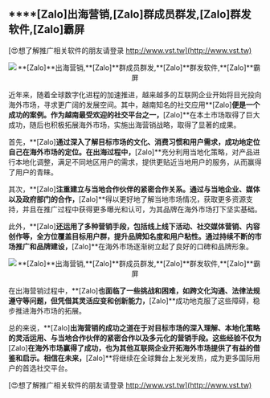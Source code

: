## ****[Zalo]**出海营销,**[Zalo]**群成员群发,**[Zalo]**群发软件,**[Zalo]**霸屏**

[😍想了解推广相关软件的朋友请登录 http://www.vst.tw](http://www.vst.tw)

 <center><img src="https://vst.tw/MP4/tuiguang/png/0.png" alt="**[Zalo]**出海营销,**[Zalo]**群成员群发,**[Zalo]**群发软件,**[Zalo]**霸屏"></center>

近年来，随着全球数字化进程的加速推进，越来越多的互联网企业开始将目光投向海外市场，寻求更广阔的发展空间。其中，越南知名的社交应用**[Zalo]**便是一个成功的案例。作为越南最受欢迎的社交平台之一，**[Zalo]**在本土市场取得了巨大成功，随后也积极拓展海外市场，实施出海营销战略，取得了显著的成果。

首先，**[Zalo]**通过深入了解目标市场的文化、消费习惯和用户需求，成功地定位自己在海外市场的定位。在出海过程中，**[Zalo]**充分利用当地化策略，对产品进行本地化调整，满足不同地区用户的需求，提供更贴近当地用户的服务，从而赢得了用户的青睐。

其次，**[Zalo]**注重建立与当地合作伙伴的紧密合作关系。通过与当地企业、媒体以及政府部门的合作，**[Zalo]**得以更好地了解当地市场情况，获取更多资源支持，并且在推广过程中获得更多曝光和认可，为其品牌在海外市场打下坚实基础。

此外，**[Zalo]**还运用了多种营销手段，包括线上线下活动、社交媒体营销、内容创作等，全方位覆盖目标用户群，提升品牌知名度和用户粘性。通过持续不断的市场推广和品牌建设，**[Zalo]**在海外市场逐渐树立起了良好的口碑和品牌形象。

 <center><img src="https://vst.tw/MP4/tuiguang/png/1.png" alt="**[Zalo]**出海营销,**[Zalo]**群成员群发,**[Zalo]**群发软件,**[Zalo]**霸屏"></center>

在出海营销过程中，**[Zalo]**也面临了一些挑战和困难，如跨文化沟通、法律法规遵守等问题，但凭借其灵活应变和创新能力，**[Zalo]**成功地克服了这些障碍，稳步推进海外市场的拓展。

总的来说，**[Zalo]**出海营销的成功之道在于对目标市场的深入理解、本地化策略的灵活运用、与当地合作伙伴的紧密合作以及多元化的营销手段。这些经验不仅为**[Zalo]**在海外市场赢得了成功，也为其他互联网企业开拓海外市场提供了有益的借鉴和启示。相信在未来，**[Zalo]**将继续在全球舞台上发光发热，成为更多国际用户的首选社交平台。

[😍想了解推广相关软件的朋友请登录 http://www.vst.tw](http://www.vst.tw)



